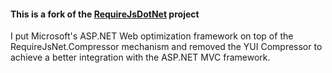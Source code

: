 
#### This is a fork of the [RequireJsDotNet](https://github.com/vtfuture/RequireJSDotNet/) project

I put Microsoft's ASP.NET Web optimization framework on top of the RequireJsNet.Compressor mechanism
and removed the YUI Compressor to achieve a better integration with the ASP.NET MVC framework. 
